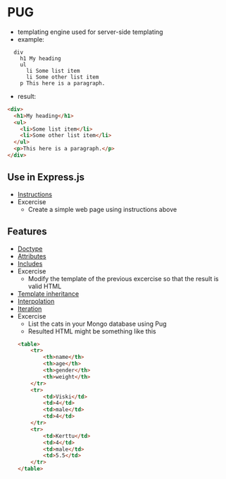 # PUG
  * templating engine used for server-side templating
  * example: 
  ```jade
    div
      h1 My heading
      ul
        li Some list item
        li Some other list item
      p This here is a paragraph.
  ```
  * result:
  ```html
  <div>
    <h1>My heading</h1>
    <ul>
      <li>Some list item</li>
      <li>Some other list item</li>
    </ul>
    <p>This here is a paragraph.</p>
  </div>
  ```

## Use in Express.js
  * [Instructions](https://expressjs.com/en/guide/using-template-engines.html)
  * Excercise
    * Create a simple web page using instructions above
  
## Features
  * [Doctype](https://pugjs.org/language/doctype.html)
  * [Attributes](https://pugjs.org/language/attributes.html)
  * [Includes](https://pugjs.org/language/includes.html)
  * Excercise
    * Modify the template of the previous excercise so that the result is valid HTML
  * [Template inheritance](https://pugjs.org/language/inheritance.html)
  * [Interpolation](Interpolation)
  * [Iteration](https://pugjs.org/language/iteration.html)
  * Excercise
      * List the cats in your Mongo database using Pug
      * Resulted HTML might be something like this
      ```html
      <table>
          <tr>
              <th>name</th>
              <th>age</th>
              <th>gender</th>
              <th>weight</th>
          </tr>
          <tr>
              <td>Viski</td>
              <td>4</td>
              <td>male</td>
              <td>4</td>
          </tr>
          <tr>
              <td>Kerttu</td>
              <td>4</td>
              <td>male</td>
              <td>5.5</td>
          </tr>
      </table>
      ```
  